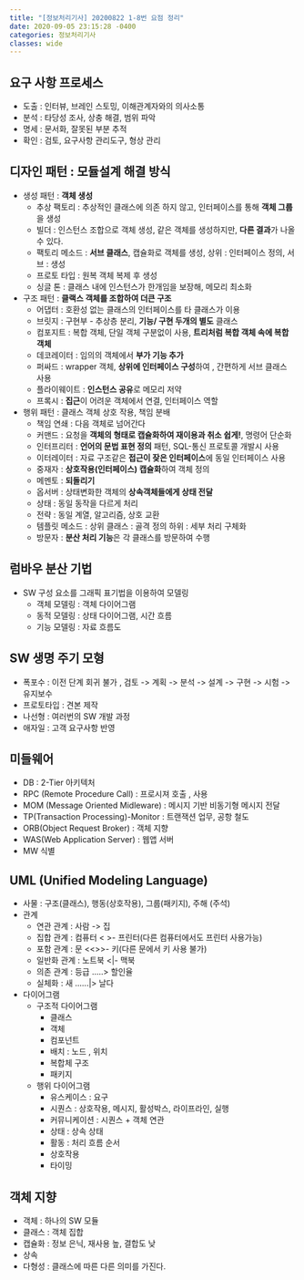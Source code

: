 ```yaml
---
title: "[정보처리기사] 20200822 1-8번 요점 정리"
date: 2020-09-05 23:15:28 -0400
categories: 정보처리기사
classes: wide
---
```



## 요구 사항 프로세스

- 도출 : 인터뷰, 브레인 스토밍, 이해관계자와의 의사소통
- 분석 : 타당성 조사, 상충 해결, 범위 파악
- 명세 : 문서화, 잘못된 부분 추적
- 확인 : 검토, 요구사항 관리도구, 형상 관리

## 디자인 패턴 : 모듈설계 해결 방식

- 생성 패턴 : **객체 생성**
    - 추상 팩토리 : 추상적인 클래스에 의존 하지 않고, 인터페이스를 통해 **객체 그룹**을 생성
    - 빌더 : 인스턴스 조합으로 객체 생성, 같은 객체를 생성하지만, **다른 결과**가 나올수 있다.
    - 팩토리 메소드 : **서브 클래스**, 캡슐화로 객체를 생성, 상위 : 인터페이스 정의, 서브 : 생성
    - 프로토 타입 : 원복 객체 복제 후 생성
    - 싱글 톤 : 클래스 내에 인스턴스가 한개임을 보장해, 메모리 최소화
- 구조 패턴 : **클랙스 객체를 조합하여 더큰 구조**
    - 어댑터 : 호환성 없는 클래스의 인터페이스를 타 클래스가 이용
    - 브릿지 : 구현부 - 추상층 분리, **기능/ 구현 두개의 별도** 클래스
    - 컴포지트 : 복합 객체, 단일 객체 구분없이 사용, **트리처럼 복합 객체 속에 복합 객체**
    - 데코레이터 : 임의의 객체에서 **부가 기능 추가**
    - 퍼싸드 : wrapper 객체, **상위에 인터페이스 구성**하여 , 간편하게 서브 클래스 사용
    - 플라이웨이트 : **인스턴스 공유**로 메모리 저약
    - 프록시 : **집근**이 어려운 객체에서 연결, 인터페이스 역할
- 행위 패턴 : 클래스 객체 상호 작용, 책임 분배
    - 책임 연쇄 : 다음 객체로 넘어간다
    - 커맨드 : 요청을 **객체의 형태로 캡슐화하여 재이용과 취소 쉽게!**, 명령어 단순화
    - 인터프리터 : **언어의 문법 표현 정의** 패턴, SQL-통신 프로토콜 개발시 사용
    - 이터레이터 : 자료 구조같은 **접근이 잦은 인터페이스**에 동일 인터페이스 사용
    - 중재자 : **상호작용(인터페이스) 캡슐화**하여 객체 정의
    - 메멘토 : **되돌리기**
    - 옵서버 : 상태변화한 객체의 **상속객체들에게 상태 전달**
    - 상태 : 동일 동작을 다르게 처리
    - 전략 : 동일 계열, 알고리즘, 상호 교환
    - 템플릿 메소드 : 상위 클래스 : 골격 정의 하위 : 세부 처리 구체화
    - 방문자 : **분산 처리 기능**은 각 클래스를 방문하여 수행

## 럼바우 분산 기법

- SW 구성 요소를 그래픽 표기법을 이용하여 모델링
    - 객체 모델링 : 객체 다이어그램
    - 동적 모델링 : 상태 다이어그램, 시간 흐름
    - 기능 모델링 : 자료 흐름도

## SW 생명 주기 모형

- 폭포수 : 이전 단계 회귀 불가 , 검토 -> 계획 -> 분석 -> 설계 -> 구현 -> 시험 -> 유지보수
- 프로토타입 : 견본 제작
- 나선형 : 여러번의 SW 개발 과정
- 애자일 : 고객 요구사항 반영

## 미들웨어

- DB : 2-Tier 아키텍처
- RPC (Remote Procedure Call) : 프로시져 호출 , 사용
- MOM (Message Oriented Midleware) : 메시지 기반 비동기형 메시지 전달
- TP(Transaction Processing)-Monitor : 트랜잭션 업무, 공항 철도
- ORB(Object Request Broker) : 객체 지향
- WAS(Web Application Server) : 웹앱 서버
- MW 식별

## UML (Unified Modeling Language)

- 사물 : 구조(클래스), 행동(상호작용), 그룹(패키지), 주해 (주석)
- 관계
    - 연관 관계 : 사람 -> 집
    - 집합 관계 : 컴퓨터 < >- 프린터(다른 컴퓨터에서도 프린터 사용가능)
    - 포함 관계 : 문 <<>>- 키(다른 문에서 키 사용 불가)
    - 일반화 관계 : 노트북 <|- 맥북
    - 의존 관계 : 등급 .....> 할인율
    - 실체화 : 새 ......|> 날다
- 다이어그램
    - 구조적 다이어그램
        - 클래스
        - 객체
        - 컴포넌트
        - 배치 : 노드 , 위치
        - 복합체 구조
        - 패키지
    - 행위 다이어그램 
        - 유스케이스 : 요구
        - 시퀀스 : 상호작용, 메시지, 활성박스, 라이프라인, 실행
        - 커뮤니케이션 : 시퀀스 + 객체 연관
        - 상태 : 상속 상태
        - 활동 : 처리 흐름 순서
        - 상호작용
        - 타이밍

## 객체 지향
- 객체 : 하나의 SW 모듈
- 클래스 : 객체 집합
- 캡슐화 : 정보 은닉, 재사용 높, 결합도 낮
- 상속
- 다형성 : 클래스에 따른 다른 의미를 가진다.


